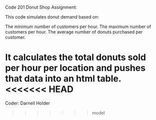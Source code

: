 Code 201 Donut Shop Assignment:

This code simulates donut demand based on:

The minimum number of customers per hour.
The maximum number of customers per hour.
The average number of donuts purchased per customer.

It calculates the total donuts sold per hour per location and pushes that data into an html table.
<<<<<<< HEAD
=======

Coder: Darnell Holder
>>>>>>> model
